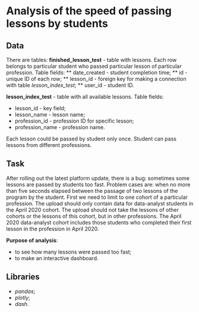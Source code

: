 # Analysis of the speed of passing lessons by students

## Data

There are tables:
**finished_lesson_test** - table with lessons. Each row belongs to particular student who passed particular lesson of particular profession. 
Table fields:
** date_created - student completion time;
** id - unique ID of each row;
** lesson_id - foreign key for making a connection with table *lesson_index_test*;
** user_id - student ID.

**lesson_index_test** - table with all available lessons.
Table fields:
* lesson_id - key field;
* lesson_name - lesson name;
* profession_id - profession ID for specific lesson;
* profession_name - profession name.

Each lesson could be passed by student only once. Student can pass lessons from different professions.

## Task
After rolling out the latest platform update, there is a bug: sometimes some lessons are passed by students too fast. Problem cases are: when no more than five seconds elapsed between the passage of two lessons of the program by the student.
First we need to limit to one cohort of a particular profession. The upload should only contain data for data-analyst students in the April 2020 cohort. The upload should not take the lessons of other cohorts or the lessons of this cohort, but in other professions. The April 2020 data-analyst cohort includes those students who completed their first lesson in the profession in April 2020.

**Purpose of analysis**:
* to see how many lessons were passed too fast;
* to make an interactive dashboard.

## Libraries

* *pandas*;
* *plotly*;
* *dash*.
